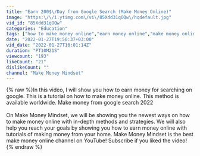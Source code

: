 ```yaml
---
title: "Earn 200$\/Day from Google Search (Make Money Online)"
image: "https:\/\/i.ytimg.com\/vi\/85Xdd31qOQw\/hqdefault.jpg"
vid_id: "85Xdd31qOQw"
categories: "Education"
tags: ["how to make money online","earn money online","make money online"]
date: "2022-01-27T19:50:37+03:00"
vid_date: "2022-01-27T16:01:14Z"
duration: "PT10M21S"
viewcount: "193"
likeCount: "21"
dislikeCount: ""
channel: "Make Money Mindset"
---
```

{% raw %}In this video, I will show you how to earn money for searching on google. This is a tutorial on how to make money online. This method is available worldwide. Make money from google search 2022<br /><br />On Make Money Mindset, we will be showing you the newest ways on how to make money online with in-depth methods and strategies. We will also help you reach your goals by showing you how to earn money online with tutorials of making money from your home. Make Money Mindset is the best make money online channel on YouTube! Subscribe if you liked the video!{% endraw %}
